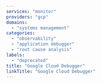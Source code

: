 ```yaml
---
services: "monitor"
providers: "gcp"
domains:
  - "systems management"
categories:
  - "observability"
  - "application debugger"
  - "root cause analysis"
labels:
  - "deprecated"
title: "Google Cloud Debugger"
linkTitle: "Google Cloud Debugger"
---
```

